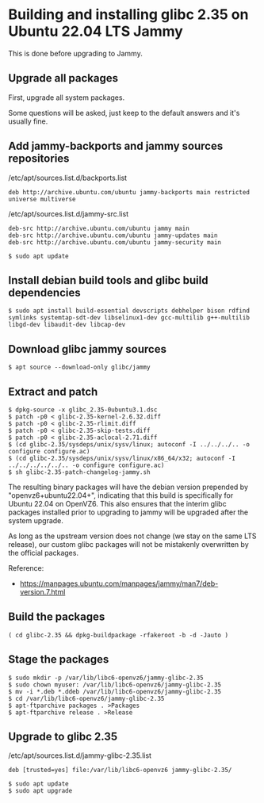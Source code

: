 # Building and installing glibc 2.35 on Ubuntu 22.04 LTS Jammy

This is done before upgrading to Jammy.

## Upgrade all packages

First, upgrade all system packages.

Some questions will be asked, just keep to the default answers and it's usually fine.

## Add jammy-backports and jammy sources repositories

/etc/apt/sources.list.d/backports.list
```
deb http://archive.ubuntu.com/ubuntu jammy-backports main restricted universe multiverse
```

/etc/apt/sources.list.d/jammy-src.list
```
deb-src http://archive.ubuntu.com/ubuntu jammy main
deb-src http://archive.ubuntu.com/ubuntu jammy-updates main
deb-src http://archive.ubuntu.com/ubuntu jammy-security main
```

```console
$ sudo apt update
```

## Install debian build tools and glibc build dependencies

```console
$ sudo apt install build-essential devscripts debhelper bison rdfind symlinks systemtap-sdt-dev libselinux1-dev gcc-multilib g++-multilib libgd-dev libaudit-dev libcap-dev
```

## Download glibc jammy sources

```console
$ apt source --download-only glibc/jammy
```

## Extract and patch

```
$ dpkg-source -x glibc_2.35-0ubuntu3.1.dsc
$ patch -p0 < glibc-2.35-kernel-2.6.32.diff
$ patch -p0 < glibc-2.35-rlimit.diff
$ patch -p0 < glibc-2.35-skip-tests.diff
$ patch -p0 < glibc-2.35-aclocal-2.71.diff
$ (cd glibc-2.35/sysdeps/unix/sysv/linux; autoconf -I ../../../.. -o configure configure.ac)
$ (cd glibc-2.35/sysdeps/unix/sysv/linux/x86_64/x32; autoconf -I ../../../../../.. -o configure configure.ac)
$ sh glibc-2.35-patch-changelog-jammy.sh
```

The resulting binary packages will have the debian version prepended by "openvz6+ubuntu22.04+",
indicating that this build is specifically for Ubuntu 22.04 on OpenVZ6. This also ensures
that the interim glibc packages installed prior to upgrading to jammy will be upgraded
after the system upgrade.

As long as the upstream version does not change (we stay on the same LTS release),
our custom glibc packages will not be mistakenly overwritten by the official packages.

Reference:
- https://manpages.ubuntu.com/manpages/jammy/man7/deb-version.7.html


## Build the packages

```console
( cd glibc-2.35 && dpkg-buildpackage -rfakeroot -b -d -Jauto )
```

## Stage the packages

```
$ sudo mkdir -p /var/lib/libc6-openvz6/jammy-glibc-2.35
$ sudo chown myuser: /var/lib/libc6-openvz6/jammy-glibc-2.35
$ mv -i *.deb *.ddeb /var/lib/libc6-openvz6/jammy-glibc-2.35
$ cd /var/lib/libc6-openvz6/jammy-glibc-2.35
$ apt-ftparchive packages . >Packages
$ apt-ftparchive release . >Release
```

## Upgrade to glibc 2.35

/etc/apt/sources.list.d/jammy-glibc-2.35.list
```
deb [trusted=yes] file:/var/lib/libc6-openvz6 jammy-glibc-2.35/
```

```
$ sudo apt update
$ sudo apt upgrade
```

